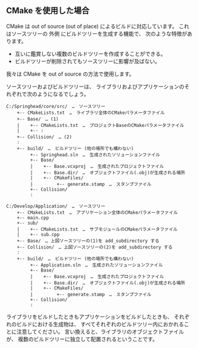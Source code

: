 ## CMake を使用した場合

CMake は out of source (out of place) によるビルドに対応しています。
これはソースツリーの 外側 にビルドツリーを生成する機能で、
次のような特徴があります。

+ 互いに鑑賞しない複数のビルドツリーを作成することができる。
+ ビルドツリーが削除されてもソースツリーに影響が及ばない。

我々は CMake を out of source の方法で使用します。

ソースツリーおよびビルドツリーは、
ライブラリおよびアプリケーションのそれぞれで次のようになるでしょう。

```
C:/Springhead/core/src/　…　ソースツリー
    +-- CMakeLists.txt　…　ライブラリ全体のCMakeパラメータファイル
    +-- Base/　… (1)
    |    +-- CMakeLists.txt　…　プロジェクトBaseのCMakeパラメータファイル
    |    +-- :
    +-- Collision/　… (2)
    :
    +-- build/　…　ビルドツリー (他の場所でも構わない)
         +-- Springhead.sln　…　生成されたソリューションファイル
         +-- Base/
         |    +-- Base.vcxproj　…　生成されたプロジェクトファイル
         |    +-- Base.dir/　…　オブジェクトファイル(.obj)が生成される場所
         |    +-- CMakeFiles/
         |         +-- generate.stamp　…　スタンプファイル
         +-- Collision/
         :
```

```
C:/Develop/Application/　…　ソースツリー
    +-- CMakeLists.txt　…　アプリケーション全体のCMakeパラメータファイル
    +-- main.cpp
    +-- sub/
    |    +-- CMakeLists.txt　…　サブモジュールのCMakeパラメータファイル
    |    +-- sub.cpp
    +-- Base/　… 上図ソースツリーの(1)を add_subdirectory する
    +-- Collision/　… 上図ソースツリーの(2)を add_subdirectory する
    :
    +-- build/　…　ビルドツリー (他の場所でも構わない)
         +-- Application.sln　…　生成されたソリューションファイル
         +-- Base/
         |    +-- Base.vcxproj　…　生成されたプロジェクトファイル
         |    +-- Base.dir/　…　オブジェクトファイル(.obj)が生成される場所
         |    +-- CMakeFiles/
         |         +-- generate.stamp　…　スタンプファイル
         +-- Collision/
         :
```

ライブラリをビルドしたときもアプリケーションをビルドしたときも、
それぞれのビルドにおける生成物は、
すべてそれぞれのビルドツリー内におかれることに注意してください。
言い換えると、ライブラリのオブジェクトファイルが、
複数のビルドツリーに独立して配置されるということです。

